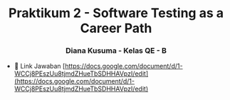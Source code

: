 <h1 align="center">Praktikum 2 - Software Testing as a Career Path</h1>
<h3 align="center">Diana Kusuma - Kelas QE - B</h3>

- 📄 Link Jawaban [https://docs.google.com/document/d/1-WCCj8PEszUu8tjmdZHueTbSDHHAVpzI/edit](https://docs.google.com/document/d/1-WCCj8PEszUu8tjmdZHueTbSDHHAVpzI/edit)
